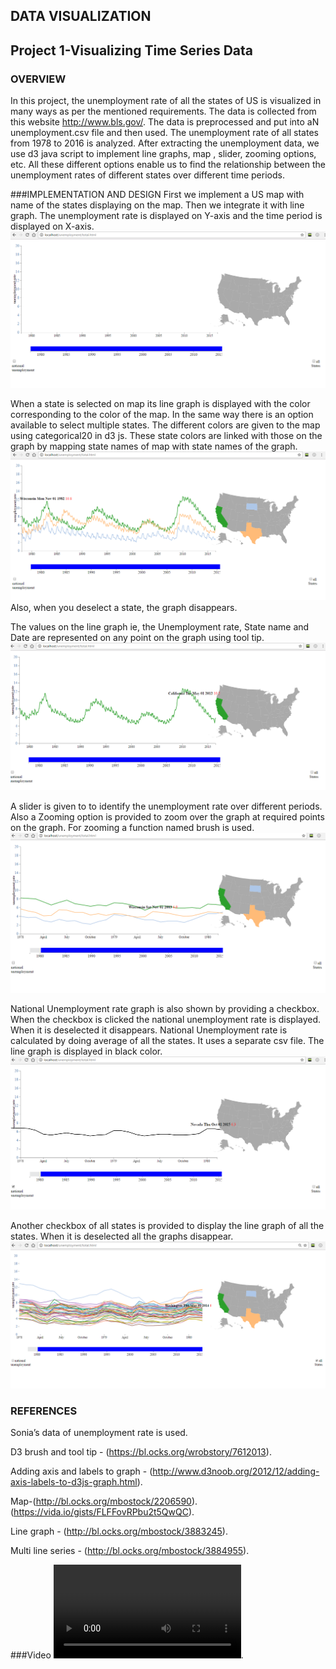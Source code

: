 ## DATA VISUALIZATION 
## Project 1-Visualizing Time Series Data

### OVERVIEW
In this project, the unemployment rate of all the states of US is visualized in many ways as per the mentioned requirements. The data is collected from this website http://www.bls.gov/. The data is preprocessed and put into aN unemployment.csv file and then used. The unemployment rate of all states from 1978 to 2016 is analyzed.
After extracting the unemployment data, we use d3 java script to implement line graphs, map , slider, zooming options, etc. All these different options enable us to find the relationship between the unemployment rates of different states over different time periods.

###IMPLEMENTATION AND DESIGN
First we implement a US map with name of the states displaying on the map. Then we integrate it with line graph.
The unemployment rate is displayed on Y-axis and the time period is displayed on X-axis.
![ScreenShot](https://github.com/sunandha21/sunandha21.github.io/blob/master/start.PNG)

When a state is selected on map its line graph is displayed with the color corresponding to the color of the map. In the same way there is an option available to select multiple states.
The different colors are given to the map using categorical20 in d3 js.
These state colors are linked with those on the graph by mapping state names of map with state names of the graph.
![ScreenShot](https://github.com/sunandha21/sunandha21.github.io/blob/master/state%20selection.PNG)
Also, when you deselect a state, the graph disappears.

The values on the line graph ie, the Unemployment rate, State name and Date are represented on any point on the graph using tool tip.
![ScreenShot](https://github.com/sunandha21/sunandha21.github.io/blob/master/tooltip.PNG)

A slider is given to to identify the unemployment rate over different periods. Also a Zooming option is provided to zoom over the graph at required points on the graph. For zooming a function named brush is used.
![ScreenShot](https://github.com/sunandha21/sunandha21.github.io/blob/master/zoom.PNG)

National Unemployment rate graph is also shown by providing a checkbox. When the checkbox is clicked the national unemployment rate is displayed. When it is deselected it disappears. National Unemployment rate is calculated by doing average of all the states. It uses a separate csv file. The line graph is displayed in black color.
![ScreenShot](https://github.com/sunandha21/sunandha21.github.io/blob/master/nationalrate.PNG)

Another checkbox of all states is provided to display the line graph of all the states.  When it is deselected all the graphs disappear.
![ScreenShot](https://github.com/sunandha21/sunandha21.github.io/blob/master/allstates%20(1).PNG)

### REFERENCES
Sonia’s data of unemployment rate is used.

D3 brush and tool tip - (https://bl.ocks.org/wrobstory/7612013).

Adding axis and labels to graph - (http://www.d3noob.org/2012/12/adding-axis-labels-to-d3js-graph.html).

Map-(http://bl.ocks.org/mbostock/2206590).
    (https://vida.io/gists/FLFFovRPbu2t5QwQC).
	
Line graph - (http://bl.ocks.org/mbostock/3883245).

Multi line series - (http://bl.ocks.org/mbostock/3884955).


###Video
![Video](https://github.com/sunandha21/sunandha21.github.io/blob/master/bandicam%202016-10-10%2010-59-29-000.mp4).


